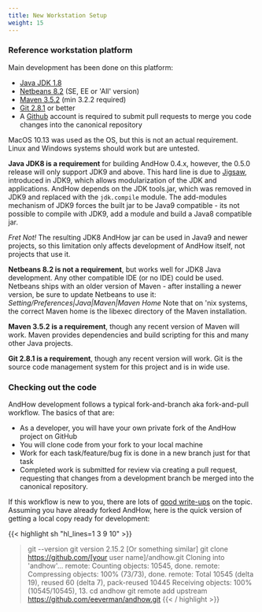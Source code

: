 ```yaml
---
title: New Workstation Setup
weight: 15
---  
```


### Reference workstation platform  

Main development has been done on this platform:

 - [Java JDK 1.8](https://www.oracle.com/technetwork/java/javase/downloads/jdk8-downloads-2133151.html) 
 - [Netbeans 8.2](https://netbeans.apache.org/download/index.html) (SE, EE or 'All' version)
 - [Maven 3.5.2](https://maven.apache.org/install.html) (min 3.2.2 required)
 - [Git 2.8.1](https://git-scm.com/downloads) or better
 - A [Github](https://github.com/) account is required to submit pull requests to merge you code changes into the 
 canonical repository  
 
MacOS 10.13 was used as the OS, but this is not an actual requirement. Linux and Windows systems should work but are 
untested.

**Java JDK8 is a requirement** for building AndHow 0.4.x, however, the 0.5.0 release will only support JDK9 and above. 
This hard line is due to [Jigsaw](https://www.baeldung.com/project-jigsaw-java-modularity), introduced in JDK9, which 
allows modularization of the JDK and applications. AndHow depends on the JDK tools.jar, which was removed in JDK9 and 
replaced with the `jdk.compile` module. The add-modules mechanism of JDK9 forces the built jar to be Java9 compatible - 
its not possible to compile with JDK9, add a module and build a Java8 compatible jar.

_Fret Not!_ The resulting JDK8 AndHow jar can be used in Java9 and newer projects, so this limitation only affects 
development of AndHow itself, not projects that use it.

**Netbeans 8.2 is not a requirement**, but works well for JDK8 Java development. Any other compatible IDE (or no IDE) 
could be used. Netbeans ships with an older version of Maven - after installing a newer version, be sure to update 
Netbeans to use it: _Setting/Preferences|Java|Maven|Maven Home_ Note that on 'nix systems, the correct Maven home is 
the libexec directory of the Maven installation.

**Maven 3.5.2 is a requirement**, though any recent version of Maven will work. Maven provides dependencies and build 
scripting for this and many other Java projects.

**Git 2.8.1 is a requirement**, though any recent version will work. Git is the source code management system for this 
project and is in wide use.

### Checking out the code  

AndHow development follows a typical fork-and-branch aka fork-and-pull workflow.  The basics of that are:

 - As a developer, you will have your own private fork of the AndHow project on GitHub  
 - You will clone code from your fork to your local machine  
 - Work for each task/feature/bug fix is done in a new branch just for that task  
 - Completed work is submitted for review via creating a pull request, requesting that changes from a development 
 branch be merged into the canonical repository.  

If this workflow is new to you, there are lots of 
[good write-ups](https://blog.scottlowe.org/2015/01/27/using-fork-branch-git-workflow/) on the topic. Assuming you have 
already forked AndHow, here is the quick version of getting a local copy ready for development:

{{< highlight sh "hl_lines=1 3 9 10" >}}
> git --version
git version 2.15.2 [Or something similar]
> git clone https://github.com/[your user name]/andhow.git
Cloning into 'andhow'...
remote: Counting objects: 10545, done.
remote: Compressing objects: 100% (73/73), done.
remote: Total 10545 (delta 19), reused 60 (delta 7), pack-reused 10445
Receiving objects: 100% (10545/10545), 13.
> cd andhow
> git remote add upstream https://github.com/eeverman/andhow.git
{{< / highlight >}}